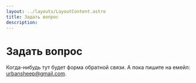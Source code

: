 ```yaml
---
layout: ../layouts/LayoutContent.astro
title: Задать вопрос
description:
---
```


# Задать вопрос

Когда-нибудь тут будет форма обратной связи. А пока пишите на емейл: <a href="mailto:urbansheep@gmail.com">urbansheep@gmail.com</a>.
